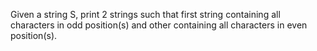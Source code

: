 Given a string S, print 2 strings such that first string containing all characters in odd position(s) and other containing all characters in even position(s).
